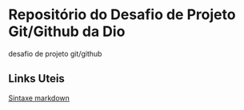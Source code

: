 # Repositório do Desafio de Projeto Git/Github da Dio  
desafio de projeto git/github
## Links Uteis
[Sintaxe markdown](https://www.markdownguide.org/)
